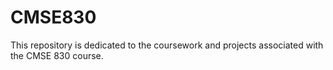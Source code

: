 # CMSE830
This repository is dedicated to the coursework and projects associated with the CMSE 830 course.
